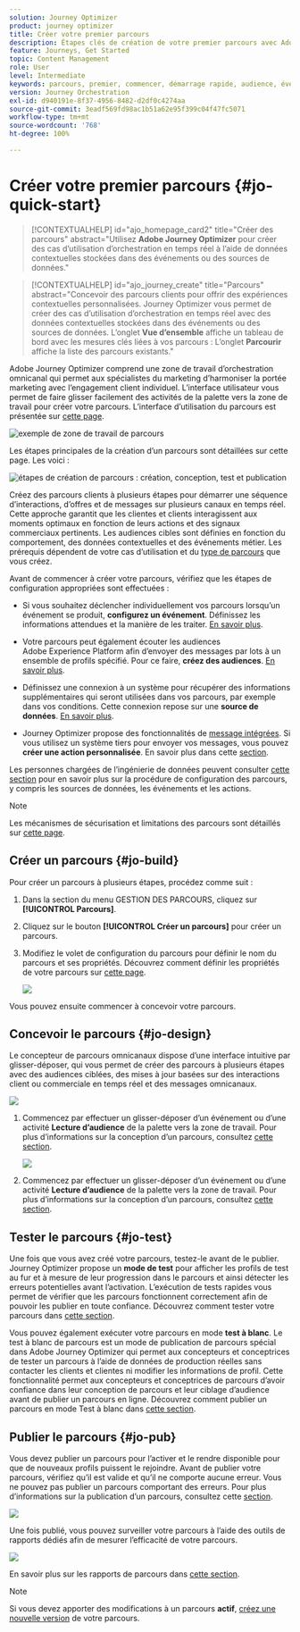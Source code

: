 ```yaml
---
solution: Journey Optimizer
product: journey optimizer
title: Créer votre premier parcours
description: Étapes clés de création de votre premier parcours avec Adobe Journey Optimizer
feature: Journeys, Get Started
topic: Content Management
role: User
level: Intermediate
keywords: parcours, premier, commencer, démarrage rapide, audience, événement, action
version: Journey Orchestration
exl-id: d940191e-8f37-4956-8482-d2df0c4274aa
source-git-commit: 3eadf569fd98ac1b51a62e95f399c04f47fc5071
workflow-type: tm+mt
source-wordcount: '768'
ht-degree: 100%

---
```


# Créer votre premier parcours {#jo-quick-start}

>[!CONTEXTUALHELP]
>id="ajo_homepage_card2"
>title="Créer des parcours"
>abstract="Utilisez **Adobe Journey Optimizer** pour créer des cas d’utilisation d’orchestration en temps réel à l’aide de données contextuelles stockées dans des événements ou des sources de données."

>[!CONTEXTUALHELP]
>id="ajo_journey_create"
>title="Parcours"
>abstract="Concevoir des parcours clients pour offrir des expériences contextuelles personnalisées. Journey Optimizer vous permet de créer des cas d’utilisation d’orchestration en temps réel avec des données contextuelles stockées dans des événements ou des sources de données. L’onglet **Vue d’ensemble** affiche un tableau de bord avec les mesures clés liées à vos parcours : L’onglet **Parcourir** affiche la liste des parcours existants."

Adobe Journey Optimizer comprend une zone de travail d’orchestration omnicanal qui permet aux spécialistes du marketing d’harmoniser la portée marketing avec l’engagement client individuel. L’interface utilisateur vous permet de faire glisser facilement des activités de la palette vers la zone de travail pour créer votre parcours. L’interface d’utilisation du parcours est présentée sur [cette page](journey-ui.md).

![exemple de zone de travail de parcours](assets/journey38.png)


Les étapes principales de la création d’un parcours sont détaillées sur cette page. Les voici :

![étapes de création de parcours : création, conception, test et publication](assets/journey-creation-process.png)


Créez des parcours clients à plusieurs étapes pour démarrer une séquence d’interactions, d’offres et de messages sur plusieurs canaux en temps réel. Cette approche garantit que les clientes et clients interagissent aux moments optimaux en fonction de leurs actions et des signaux commerciaux pertinents. Les audiences cibles sont définies en fonction du comportement, des données contextuelles et des événements métier. Les prérequis dépendent de votre cas d’utilisation et du [type de parcours](entry-management.md#types-of-journeys) que vous créez.

Avant de commencer à créer votre parcours, vérifiez que les étapes de configuration appropriées sont effectuées :

* Si vous souhaitez déclencher individuellement vos parcours lorsqu’un événement se produit, **configurez un événement**. Définissez les informations attendues et la manière de les traiter. [En savoir plus](../event/about-events.md).

<!--   ![](assets/jo-event7bis.png)  -->

* Votre parcours peut également écouter les audiences Adobe Experience Platform afin d’envoyer des messages par lots à un ensemble de profils spécifié. Pour ce faire, **créez des audiences**. [En savoir plus](../audience/about-audiences.md).

<!--   ![](assets/segment2.png)  -->

* Définissez une connexion à un système pour récupérer des informations supplémentaires qui seront utilisées dans vos parcours, par exemple dans vos conditions. Cette connexion repose sur une **source de données**. [En savoir plus](../datasource/about-data-sources.md).

<!--   ![](assets/jo-datasource.png)  -->

* Journey Optimizer propose des fonctionnalités de [message intégrées](../building-journeys/journeys-message.md). Si vous utilisez un système tiers pour envoyer vos messages, vous pouvez **créer une action personnalisée**. En savoir plus dans cette [section](../action/action.md).

<!--    ![](assets/custom2.png)  -->


Les personnes chargées de l’ingénierie de données peuvent consulter [cette section](../configuration/about-data-sources-events-actions.md) pour en savoir plus sur la procédure de configuration des parcours, y compris les sources de données, les événements et les actions.


>[!NOTE]
>
>Les mécanismes de sécurisation et limitations des parcours sont détaillés sur [cette page](../start/guardrails.md).

## Créer un parcours {#jo-build}

Pour créer un parcours à plusieurs étapes, procédez comme suit :

1. Dans la section du menu GESTION DES PARCOURS, cliquez sur **[!UICONTROL Parcours]**.

1. Cliquez sur le bouton **[!UICONTROL Créer un parcours]** pour créer un parcours.

1. Modifiez le volet de configuration du parcours pour définir le nom du parcours et ses propriétés. Découvrez comment définir les propriétés de votre parcours sur [cette page](journey-properties.md).

   ![](assets/jo-properties.png)

Vous pouvez ensuite commencer à concevoir votre parcours.

## Concevoir le parcours {#jo-design}

Le concepteur de parcours omnicanaux dispose d’une interface intuitive par glisser-déposer, qui vous permet de créer des parcours à plusieurs étapes avec des audiences ciblées, des mises à jour basées sur des interactions client ou commerciale en temps réel et des messages omnicanaux.

![](assets/journey38.png)

1. Commencez par effectuer un glisser-déposer d’un événement ou d’une activité **Lecture d’audience** de la palette vers la zone de travail. Pour plus d’informations sur la conception d’un parcours, consultez [cette section](using-the-journey-designer.md).

   ![](assets/read-segment.png)

1. Commencez par effectuer un glisser-déposer d’un événement ou d’une activité **Lecture d’audience** de la palette vers la zone de travail. Pour plus d’informations sur la conception d’un parcours, consultez [cette section](using-the-journey-designer.md).

## Tester le parcours {#jo-test}

Une fois que vous avez créé votre parcours, testez-le avant de le publier. Journey Optimizer propose un **mode de test** pour afficher les profils de test au fur et à mesure de leur progression dans le parcours et ainsi détecter les erreurs potentielles avant l’activation. L’exécution de tests rapides vous permet de vérifier que les parcours fonctionnent correctement afin de pouvoir les publier en toute confiance. Découvrez comment tester votre parcours dans [cette section](testing-the-journey.md).

Vous pouvez également exécuter votre parcours en mode **test à blanc**. Le test à blanc de parcours est un mode de publication de parcours spécial dans Adobe Journey Optimizer qui permet aux concepteurs et conceptrices de tester un parcours à l’aide de données de production réelles sans contacter les clients et clientes ni modifier les informations de profil. Cette fonctionnalité permet aux concepteurs et conceptrices de parcours d’avoir confiance dans leur conception de parcours et leur ciblage d’audience avant de publier un parcours en ligne. Découvrez comment publier un parcours en mode Test à blanc dans [cette section](journey-dry-run.md).

## Publier le parcours {#jo-pub}

Vous devez publier un parcours pour l’activer et le rendre disponible pour que de nouveaux profils puissent le rejoindre. Avant de publier votre parcours, vérifiez qu’il est valide et qu’il ne comporte aucune erreur. Vous ne pouvez pas publier un parcours comportant des erreurs. Pour plus d’informations sur la publication d’un parcours, consultez cette [section](publishing-the-journey.md).

![](assets/jo-journeyuc2_32bis.png)

Une fois publié, vous pouvez surveiller votre parcours à l’aide des outils de rapports dédiés afin de mesurer l’efficacité de votre parcours.

![](assets/jo-dynamic_report_journey_12.png)

En savoir plus sur les rapports de parcours dans [cette section](../reports/live-report.md).

>[!NOTE]
>
>Si vous devez apporter des modifications à un parcours **actif**, [créez une nouvelle version](journey-ui.md#journey-versions) de votre parcours.

